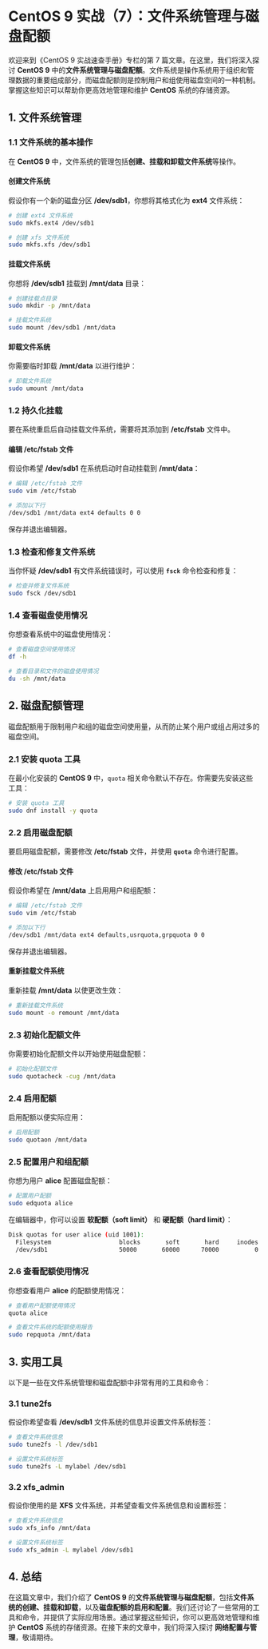 # CentOS 9 实战（7）：文件系统管理与磁盘配额

欢迎来到《CentOS 9 实战速查手册》专栏的第 7 篇文章。在这里，我们将深入探讨 **CentOS 9** 中的**文件系统管理与磁盘配额**。文件系统是操作系统用于组织和管理数据的重要组成部分，而磁盘配额则是控制用户和组使用磁盘空间的一种机制。掌握这些知识可以帮助你更高效地管理和维护 **CentOS** 系统的存储资源。

## 1. 文件系统管理

### 1.1 文件系统的基本操作

在 **CentOS 9** 中，文件系统的管理包括**创建、挂载和卸载文件系统**等操作。

#### 创建文件系统

假设你有一个新的磁盘分区 **/dev/sdb1**，你想将其格式化为 **ext4** 文件系统：

```sh
# 创建 ext4 文件系统
sudo mkfs.ext4 /dev/sdb1

# 创建 xfs 文件系统
sudo mkfs.xfs /dev/sdb1
```

#### 挂载文件系统

你想将 **/dev/sdb1** 挂载到 **/mnt/data** 目录：

```sh
# 创建挂载点目录
sudo mkdir -p /mnt/data

# 挂载文件系统
sudo mount /dev/sdb1 /mnt/data
```

#### 卸载文件系统

你需要临时卸载 **/mnt/data** 以进行维护：

```sh
# 卸载文件系统
sudo umount /mnt/data
```

### 1.2 持久化挂载

要在系统重启后自动挂载文件系统，需要将其添加到 **/etc/fstab** 文件中。

#### 编辑 /etc/fstab 文件

假设你希望 **/dev/sdb1** 在系统启动时自动挂载到 **/mnt/data**：

```sh
# 编辑 /etc/fstab 文件
sudo vim /etc/fstab

# 添加以下行
/dev/sdb1 /mnt/data ext4 defaults 0 0
```

保存并退出编辑器。

### 1.3 检查和修复文件系统

当你怀疑 **/dev/sdb1** 有文件系统错误时，可以使用 **`fsck`** 命令检查和修复：

```sh
# 检查并修复文件系统
sudo fsck /dev/sdb1
```

### 1.4 查看磁盘使用情况

你想查看系统中的磁盘使用情况：

```sh
# 查看磁盘空间使用情况
df -h

# 查看目录和文件的磁盘使用情况
du -sh /mnt/data
```

## 2. 磁盘配额管理

磁盘配额用于限制用户和组的磁盘空间使用量，从而防止某个用户或组占用过多的磁盘空间。

### 2.1 安装 quota 工具

在最小化安装的 **CentOS 9** 中，`quota` 相关命令默认不存在。你需要先安装这些工具：

```sh
# 安装 quota 工具
sudo dnf install -y quota
```

### 2.2 启用磁盘配额

要启用磁盘配额，需要修改 **/etc/fstab** 文件，并使用 **`quota`** 命令进行配置。

#### 修改 /etc/fstab 文件

假设你希望在 **/mnt/data** 上启用用户和组配额：

```sh
# 编辑 /etc/fstab 文件
sudo vim /etc/fstab

# 添加以下行
/dev/sdb1 /mnt/data ext4 defaults,usrquota,grpquota 0 0
```

保存并退出编辑器。

#### 重新挂载文件系统

重新挂载 **/mnt/data** 以使更改生效：

```sh
# 重新挂载文件系统
sudo mount -o remount /mnt/data
```

### 2.3 初始化配额文件

你需要初始化配额文件以开始使用磁盘配额：

```sh
# 初始化配额文件
sudo quotacheck -cug /mnt/data
```

### 2.4 启用配额

启用配额以便实际应用：

```sh
# 启用配额
sudo quotaon /mnt/data
```

### 2.5 配置用户和组配额

你想为用户 **alice** 配置磁盘配额：

```sh
# 配置用户配额
sudo edquota alice
```

在编辑器中，你可以设置 **软配额（soft limit）** 和 **硬配额（hard limit）**：

```sh
Disk quotas for user alice (uid 1001):
  Filesystem                   blocks       soft       hard     inodes     soft     hard
  /dev/sdb1                    50000       60000      70000          0        0        0
```

### 2.6 查看配额使用情况

你想查看用户 **alice** 的配额使用情况：

```sh
# 查看用户配额使用情况
quota alice

# 查看文件系统的配额使用报告
sudo repquota /mnt/data
```

## 3. 实用工具

以下是一些在文件系统管理和磁盘配额中非常有用的工具和命令：

### 3.1 tune2fs

假设你希望查看 **/dev/sdb1** 文件系统的信息并设置文件系统标签：

```sh
# 查看文件系统信息
sudo tune2fs -l /dev/sdb1

# 设置文件系统标签
sudo tune2fs -L mylabel /dev/sdb1
```

### 3.2 xfs_admin

假设你使用的是 **XFS** 文件系统，并希望查看文件系统信息和设置标签：

```sh
# 查看文件系统信息
sudo xfs_info /mnt/data

# 设置文件系统标签
sudo xfs_admin -L mylabel /dev/sdb1
```

## 4. 总结

在这篇文章中，我们介绍了 **CentOS 9** 的**文件系统管理与磁盘配额**，包括**文件系统的创建、挂载和卸载**，以及**磁盘配额的启用和配置**。我们还讨论了一些常用的工具和命令，并提供了实际应用场景。通过掌握这些知识，你可以更高效地管理和维护 **CentOS** 系统的存储资源。在接下来的文章中，我们将深入探讨 **网络配置与管理**，敬请期待。

